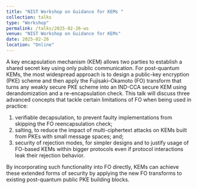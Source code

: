 ```yaml
---
title: "NIST Workshop on Guidance for KEMs "
collection: talks
type: "Workshop"
permalink: /talks/2025-02-26-ws
venue: "NIST Workshop on Guidance for KEMs"
date: 2025-02-26
location: "Online"
---
```


A key encapsulation mechanism (KEM) allows two parties to establish a shared secret key using only public communication. For post-quantum KEMs, the most widespread approach is to design a public-key encryption (PKE) scheme and then apply the Fujisaki–Okamoto (FO) transform that turns any weakly secure PKE scheme into an IND-CCA secure KEM using derandomization and a re-encapsulation check. This talk will discuss three advanced concepts that tackle certain limitations of FO when being used in practice:

1. verifiable decapsulation, to prevent faulty implementations from skipping the FO reencapsulation check;
2. salting, to reduce the impact of multi-ciphertext attacks on KEMs built from PKEs with small message spaces; and;
3. security of rejection modes, for simpler designs and to justify usage of FO-based KEMs within bigger protocols even if protocol interactions leak their rejection behavior.

By incorporating such functionality into FO directly, KEMs can achieve these extended forms of
security by applying the new FO transforms to existing post-quantum public PKE building blocks.